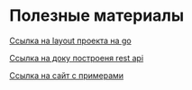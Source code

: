 # Полезные материалы

[Ссылка на layout проекта на go](https://github.com/golang-standards/project-layout/blob/master/README_ru.md)

[Ссылка на доку построеня rest api](https://go.dev/doc/tutorial/web-service-gin)

[Ссылка на сайт с примерами](https://gobyexample.com/)
